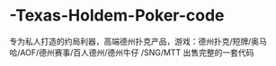 # -Texas-Holdem-Poker-code
专为私人打造的约局利器，高端德州扑克产品，游戏：德州扑克/短牌/奥马哈/AOF/德州赛事/百人德州/德州牛仔 /SNG/MTT 出售完整的一套代码

